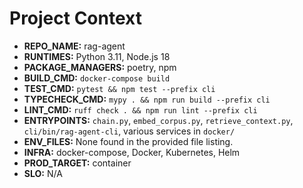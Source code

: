 # Project Context

- **REPO_NAME:** rag-agent
- **RUNTIMES:** Python 3.11, Node.js 18
- **PACKAGE_MANAGERS:** poetry, npm
- **BUILD_CMD:** `docker-compose build`
- **TEST_CMD:** `pytest && npm test --prefix cli`
- **TYPECHECK_CMD:** `mypy . && npm run build --prefix cli`
- **LINT_CMD:** `ruff check . && npm run lint --prefix cli`
- **ENTRYPOINTS:** `chain.py`, `embed_corpus.py`, `retrieve_context.py`, `cli/bin/rag-agent-cli`, various services in `docker/`
- **ENV_FILES:** None found in the provided file listing.
- **INFRA:** docker-compose, Docker, Kubernetes, Helm
- **PROD_TARGET:** container
- **SLO:** N/A
